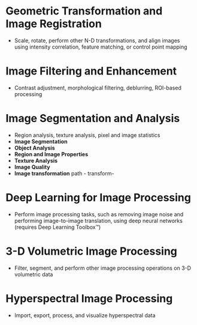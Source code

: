 # Geometric Transformation and Image Registration
- Scale, rotate, perform other N-D transformations, and align images using intensity correlation, feature matching, or control point mapping

# Image Filtering and Enhancement
- Contrast adjustment, morphological filtering, deblurring, ROI-based processing

# Image Segmentation and Analysis
- Region analysis, texture analysis, pixel and image statistics
- **Image Segmentation**
- **Object Analysis**
- **Region and Image Properties**
- **Texture Analysis**
- **Image Quality**
- **Image transformation** path - transform-

# Deep Learning for Image Processing
- Perform image processing tasks, such as removing image noise and performing image-to-image translation, using deep neural networks (requires Deep Learning Toolbox™)

# 3-D Volumetric Image Processing
- Filter, segment, and perform other image processing operations on 3-D volumetric data


# Hyperspectral Image Processing
- Import, export, process, and visualize hyperspectral data